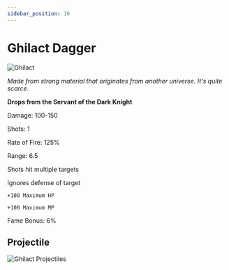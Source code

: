 ```yaml
---
sidebar_position: 10
---
```


# Ghilact Dagger

![Ghilact](https://vwiki.valorserver.com/api/item/picture/ghilact%20dagger)

<i>Made from strong material that originates from another universe. It's quite scarce.</i>

**Drops from the Servant of the Dark Knight**

Damage: 100-150

Shots: 1

Rate of Fire: 125%

Range: 6.5

Shots hit multiple targets

Ignores defense of target

    +100 Maximum HP
    
    +100 Maximum MP
    
Fame Bonus: 6%

## Projectile

![Ghilact Projectiles](https://cdn.discordapp.com/attachments/953134990428868629/981727292105580584/ghilact.gif)

